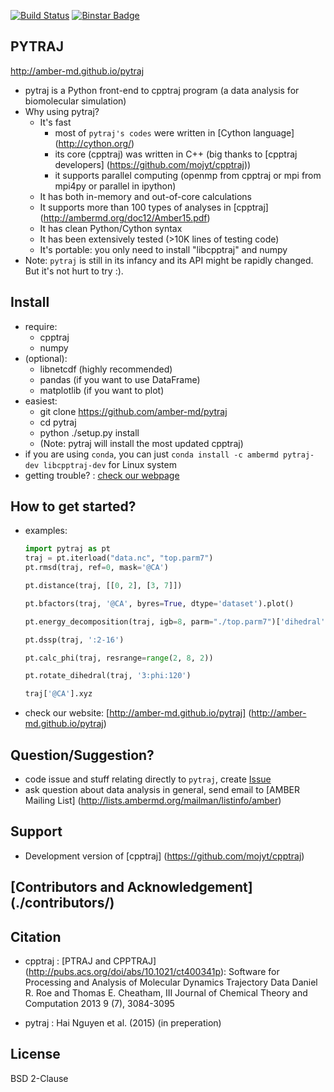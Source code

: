 [![Build Status](https://travis-ci.org/Amber-MD/pytraj.svg?branch=master)](https://travis-ci.org/Amber-MD/pytraj)
[![Binstar Badge](https://binstar.org/ambermd/pytraj-dev/badges/version.svg)](https://binstar.org/ambermd/pytraj-dev/)

PYTRAJ
------

http://amber-md.github.io/pytraj

- pytraj is a Python front-end to cpptraj program (a data analysis for biomolecular simulation)
- Why using pytraj?
    * It's fast
        * most of `pytraj's codes` were written in [Cython language] (http://cython.org/)
        * its core (cpptraj) was written in C++ (big thanks to [cpptraj developers] (https://github.com/mojyt/cpptraj))
        * it supports parallel computing (openmp from cpptraj or mpi from mpi4py or parallel in ipython)
    * It has both in-memory and out-of-core calculations
    * It supports more than 100 types of analyses in [cpptraj] (http://ambermd.org/doc12/Amber15.pdf)
    * It has clean Python/Cython syntax
    * It has been extensively tested (>10K lines of testing code)
    * It's portable: you only need to install "libcpptraj" and numpy
- Note: `pytraj` is still in its infancy and its API might be rapidly changed. But it's not hurt to try :).


Install
-------
- require:
    - cpptraj
    - numpy
- (optional):
    - libnetcdf (highly recommended)
    - pandas (if you want to use DataFrame) 
    - matplotlib (if you want to plot)
- easiest:
    * git clone https://github.com/amber-md/pytraj
    * cd pytraj
    * python ./setup.py install
    * (Note: pytraj will install the most updated cpptraj)
- if you are using `conda`, you can just `conda install -c ambermd pytraj-dev libcpptraj-dev` for Linux system
- getting trouble? : [check our webpage](http://amber-md.github.io/pytraj/doc/build/html/installation.html)

How to get started?
------------------
- examples: 

    ```python
    import pytraj as pt
    traj = pt.iterload("data.nc", "top.parm7")
    pt.rmsd(traj, ref=0, mask='@CA')

    pt.distance(traj, [[0, 2], [3, 7]])

    pt.bfactors(traj, '@CA', byres=True, dtype='dataset').plot()

    pt.energy_decomposition(traj, igb=8, parm="./top.parm7")['dihedral']

    pt.dssp(traj, ':2-16')

    pt.calc_phi(traj, resrange=range(2, 8, 2))

    pt.rotate_dihedral(traj, '3:phi:120')

    traj['@CA'].xyz

    ```
- check our website: [http://amber-md.github.io/pytraj] (http://amber-md.github.io/pytraj)

Question/Suggestion?
--------------------
* code issue and stuff relating directly to `pytraj`, create [Issue](https://github.com/pytraj/pytraj/issues)
* ask question about data analysis in general, send email to [AMBER Mailing List] (http://lists.ambermd.org/mailman/listinfo/amber)

Support
-------
* Development version of [cpptraj] (https://github.com/mojyt/cpptraj)

[Contributors and Acknowledgement] (./contributors/)
----------------------------------------------------

Citation
--------
- cpptraj : [PTRAJ and CPPTRAJ] (http://pubs.acs.org/doi/abs/10.1021/ct400341p): Software for Processing and Analysis of Molecular Dynamics Trajectory Data
Daniel R. Roe and Thomas E. Cheatham, III
Journal of Chemical Theory and Computation 2013 9 (7), 3084-3095 

- pytraj : Hai Nguyen et al. (2015) (in preperation)

License
-------
BSD 2-Clause

